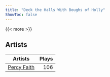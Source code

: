 ```yaml
---
title: "Deck the Halls With Boughs of Holly"
ShowToc: false
---
```


{{< more >}}

## Artists
Artists | Plays 
----- | -----: 
[Percy Faith](/artists/percy-faith-120889) | 106

